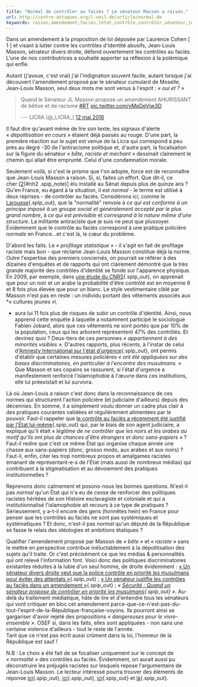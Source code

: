 ```yaml
---
title: "Normal de contrôler au faciès ? Le sénateur Masson a raison."
url: http://contre-attaques.org/l-oeil-de/article/normal-de
keywords: raison,amendement,faciès,létat,contrôle,contrôler,sénateur,jeanlouis,masson,évidemment,normal,cest,contrôles
---
```

Dans un amendement à la proposition de loi déposée par Laurence Cohen \[ 1 \] et visant à lutter contre les contrôles d'identité abusifs, Jean-Louis Masson, sénateur divers droite, défend ouvertement les contrôles au faciès. L'une de nos contributrices a souhaité apporter sa réflexion à la polémique qui enfle.

Autant (j'avoue, c'est vrai) j'ai l'indignation souvent facile, autant lorsque j'ai découvert l'amendement proposé par le sénateur cumulard de Moselle, Jean-Louis Masson, seul deux mots me sont venus à l'esprit : *« oui et ? »*

> Quand le Sénateur JL Masson propose un amendement AHURISSANT de bêtise et de racisme [\#RT](https://twitter.com/hashtag/RT?src=hash) [pic.twitter.com/yMpDeVjw3D](https://t.co/yMpDeVjw3D)
>
> --- LICRA (\@\_LICRA\_) [12 mai 2016](https://twitter.com/_LICRA_/status/730778138888839168)

Il faut dire qu'avant même de lire son texte, les signaux d'alerte « *dépolitisation en cours* » étaient déjà passés au rouge. D'une part, la première réaction sur le sujet est venue de la Licra qui correspond à peu près au degré -30 de l'antiracisme politique et, d'autre part, la focalisation sur la figure du sénateur *« bête, raciste et méchant »* dessinait clairement le chemin qui allait être emprunté. Celui d'une condamnation morale.

Seulement voilà, si c'est le prisme que l'on adopte, force est de reconnaître que Jean-Louis Masson a raison. Si, si, faites un effort. Que dit-il, ce cher \[[2](/l-oeil-de/article/normal-de#nb2 "Les contribuables donneront à cet adjectif le sens qu’ils voudront."){#nh2 .spip_note}\] élu installé au Sénat depuis plus de quinze ans ? Qu'en France, eu égard à la situation, il est *normal* - le terme est utilisé à deux reprises - de contrôler au faciès. Considérons ici, comme le [Larousse](http://www.larousse.fr/dictionnaires/francais/normal_normale_normaux/54992){.spip_out}, que la \"normalité\" renvoie à *ce qui est conforme à un principe imposé à un groupe social et généralement accepté par le plus grand nombre*, à *ce qui est prévisible* et *correspond à la nature même d'une structure*. La militante antiraciste que je suis ne peut que plussoyer. Évidemment que le contrôle au faciès correspond à une pratique policière *normale* en France\...et c'est là, le cœur du problème.

D'abord les faits. Le *« profilage statistique »* - il s'agit en fait de profilage raciste mais bon - que réclame Jean-Louis Masson constitue déjà la norme. Outre l'expertise des premiers concernés, on pourrait se référer à des dizaines d'enquêtes et de rapports qui ont clairement démontré que la très grande majorité des contrôles d'identité se fonde sur l'apparence physique. En 2009, par exemple, dans [une étude du CNRS](http://www.cnrs.fr/inshs/recherche/docs-actualites/rapport-facies.pdf){.spip_out}, on apprenait que pour un noir et un arabe la probabilité d'être contrôlé est en moyenne 6 et 8 fois plus élevée que pour un blanc. Le style vestimentaire ciblé par Masson n'est pas en reste : un individu portant des vêtements associés aux *« cultures jeunes »\
* aura lui 11 fois plus de risques de subir un contrôle d'identité. Ainsi, nous apprend cette enquête à laquelle a notamment participé le sociologue Fabien Jobard, alors que ces vêtements ne sont portés que par 10% de la population, ceux qui les arborent représentent 47% des contrôlés. Et devinez quoi ? Deux-tiers de ces personnes *« appartiennent à des minorités visibles ».* D'autres rapports, plus récents, à l'instar de celui d'[Amnesty International sur l'état d'urgence](http://www.amnesty.fr/etat-urgence){.spip_out}, ont permis d'établir que certaines mesures policières *« ont été appliquées sur des bases discriminatoires, en particulier à l'encontre des musulmans. »* Que Masson et ses copains se rassurent, si l'état d'urgence a manifestement renforcé l'islamophobie à l'œuvre dans ces institutions, elle lui préexistait et lui survivra.

Là où Jean-Louis a raison c'est donc dans la reconnaissance de ces normes qui structurent l'action policière (et judiciaire d'ailleurs) depuis des décennies. En somme, il a simplement voulu donner un cadre plus clair à des pratiques courantes validées et régulièrement alimentées par le pouvoir. Faut-il rappeler que [le contrôle au faciès a récemment été justifié par l'État lui-même](https://www.mediapart.fr/journal/france/250216/l-etat-justifie-les-controles-au-facies){.spip_out} qui, par le biais de son agent judiciaire, a expliqué qu'il était *« légitime de ne contrôler que les noirs et les arabes au motif qu'ils ont plus de chances d'être étrangers et donc sans-papiers »* ? Faut-il redire que c'est ce même État qui organise chaque année une chasse aux sans-papiers (donc, grosso modo, aux arabes et aux noirs) ? Faut-il, enfin, citer les trop nombreux propos et amalgames racistes émanant de représentant-e-s de l'État (mais aussi de nombreux médias) qui contribuent à la stigmatisation et au dévoiement des pratiques institutionnelles ?

Reprenons donc calmement et posons-nous les bonnes questions. N'est-il pas *normal* qu'un État qui n'a eu de cesse de renforcer des politiques racistes héritées de son Histoire esclavagiste et coloniale et qui a institutionnalisé l'islamophobie ait recours à ce type de pratiques ? Sérieusement, y a-t-il encore des gens (honnêtes hein) en France pour penser que les contrôles au faciès ne sont pas systémiques et systématiques ? Et donc, n'est-il pas *normal* qu'un député de la République se fasse le relais des idéologies et ambitions étatiques ?

Qualifier l'amendement proposé par Masson de *« bête »* et *« raciste »* sans le mettre en perspective contribue inéluctablement à la dépolitisation des sujets qu'il traite. Or c'est précisément ce que les médias & personnalités qui ont relevé l'information font. Voici donc des politiques discriminatoires existantes réduites à la lubie d'un seul homme, de droite évidemment : [« Un sénateur divers droite veut que la police contrôle en priorité les musulmans pour éviter des attentats »](http://lelab.europe1.fr/un-senateur-divers-droite-veut-que-la-police-controle-en-priorite-les-musulmans-pour-eviter-des-attentats-2744071){.spip_out} ; [« Un sénateur justifie les contrôles au faciès dans un amendement »](http://www.lexpress.fr/actualite/politique/assemblees/un-senateur-justifie-les-controles-au-facies-dans-un-amendement_1791609.html){.spip_out} ; *« [Sécurité : Quand un sénateur propose de contrôler en priorité les musulmans](http://www.20minutes.fr/societe/1845247-20160513-securite-quand-senateur-propose-controler-priorite-musulmans){.spip_out} »*. Au-delà du traitement médiatique, hâte de lire et d'entendre tous les sénateurs qui vont critiquer en bloc cet amendement parce-que-ce-n'est-pas-du-tout-l'esprit-de-la-République-française-voyons. Ils pourront ainsi se gargariser d'avoir rejeté des propositions *« dangereuses pour le vivre-ensemble »*. OSEF si, dans les faits, elles sont appliquées - non sans une certaine violence d'ailleurs - tout le reste de l'année.\
Tant que ce n'est pas écrit aussi crûment dans la loi, l'honneur de la République est sauf !

N.B : Le choix a été fait de se focaliser uniquement sur le concept de *« normalité »* des contrôles au faciès. Évidemment, on aurait aussi pu déconstruire les préjugés racistes sur lesquels repose l'argumentaire de Jean-Louis Masson. Le lecteur intéressé pourra trouver des éléments de réponse [ici](http://www.slate.fr/story/90791/violence-police-racisme-etats-unis-petite-delinquance){.spip_out}, [ici](http://www.laurent-mucchielli.org/public/Delinquance_et_immigration.pdf){.spip_out}, [ici](http://www.liberation.fr/societe/2015/04/15/la-lutte-contre-les-drogues-une-guerre-raciale_1240975){.spip_out} et [là](http://www.liberation.fr/societe/2015/02/04/couleur-de-peau-la-justice-pas-si-aveugle-que-ca_1195747){.spip_out}.
